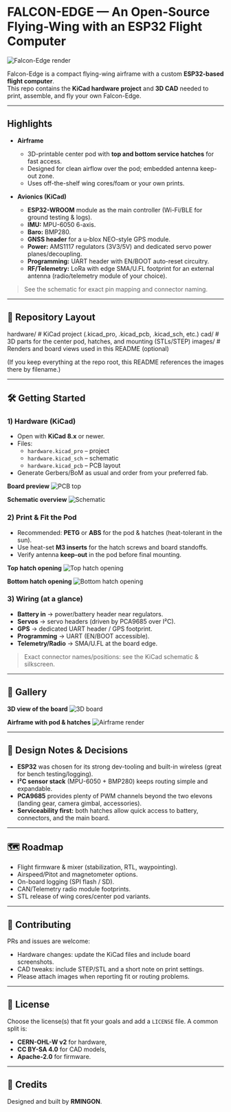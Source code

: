 # FALCON-EDGE — An Open-Source Flying-Wing with an ESP32 Flight Computer

![Falcon-Edge render](./global.png)

Falcon-Edge is a compact flying-wing airframe with a custom **ESP32-based flight computer**.  
This repo contains the **KiCad hardware project** and **3D CAD** needed to print, assemble, and fly your own Falcon-Edge.

---

## Highlights

- **Airframe**

  - 3D-printable center pod with **top and bottom service hatches** for fast access.
  - Designed for clean airflow over the pod; embedded antenna keep-out zone.
  - Uses off-the-shelf wing cores/foam or your own prints.

- **Avionics (KiCad)**
  - **ESP32-WROOM** module as the main controller (Wi-Fi/BLE for ground testing & logs).
  - **IMU:** MPU-6050 6-axis.
  - **Baro:** BMP280.
  - **GNSS header** for a u-blox NEO-style GPS module.
  - **Power:** AMS1117 regulators (3V3/5V) and dedicated servo power planes/decoupling.
  - **Programming:** UART header with EN/BOOT auto-reset circuitry.
  - **RF/Telemetry:** LoRa with edge SMA/U.FL footprint for an external antenna (radio/telemetry module of your choice).

> See the schematic for exact pin mapping and connector naming.

---

## 📂 Repository Layout

hardware/ # KiCad project (.kicad_pro, .kicad_pcb, .kicad_sch, etc.)
cad/ # 3D parts for the center pod, hatches, and mounting (STLs/STEP)
images/ # Renders and board views used in this README (optional)

(If you keep everything at the repo root, this README references the images there by filename.)

---

## 🛠️ Getting Started

### 1) Hardware (KiCad)

- Open with **KiCad 8.x** or newer.
- Files:
  - `hardware.kicad_pro` – project
  - `hardware.kicad_sch` – schematic
  - `hardware.kicad_pcb` – PCB layout
- Generate Gerbers/BoM as usual and order from your preferred fab.

**Board preview**
![PCB top](./pcb.png)

**Schematic overview**
![Schematic](./schematic.png)

### 2) Print & Fit the Pod

- Recommended: **PETG** or **ABS** for the pod & hatches (heat-tolerant in the sun).
- Use heat-set **M3 inserts** for the hatch screws and board standoffs.
- Verify antenna **keep-out** in the pod before final mounting.

**Top hatch opening**
![Top hatch opening](./top-window.png)

**Bottom hatch opening**
![Bottom hatch opening](./bottom-window.png)

### 3) Wiring (at a glance)

- **Battery in** → power/battery header near regulators.
- **Servos** → servo headers (driven by PCA9685 over I²C).
- **GPS** → dedicated UART header / GPS footprint.
- **Programming** → UART (EN/BOOT accessible).
- **Telemetry/Radio** → SMA/U.FL at the board edge.

> Exact connector names/positions: see the KiCad schematic & silkscreen.

---

## 📸 Gallery

**3D view of the board**
![3D board](./3d.png)

**Airframe with pod & hatches**
![Airframe render](./global.png)

---

## 📏 Design Notes & Decisions

- **ESP32** was chosen for its strong dev-tooling and built-in wireless (great for bench testing/logging).
- **I²C sensor stack** (MPU-6050 + BMP280) keeps routing simple and expandable.
- **PCA9685** provides plenty of PWM channels beyond the two elevons (landing gear, camera gimbal, accessories).
- **Serviceability first:** both hatches allow quick access to battery, connectors, and the main board.

---

## 🗺️ Roadmap

- Flight firmware & mixer (stabilization, RTL, waypointing).
- Airspeed/Pitot and magnetometer options.
- On-board logging (SPI flash / SD).
- CAN/Telemetry radio module footprints.
- STL release of wing cores/center pod variants.

---

## 🤝 Contributing

PRs and issues are welcome:

- Hardware changes: update the KiCad files and include board screenshots.
- CAD tweaks: include STEP/STL and a short note on print settings.
- Please attach images when reporting fit or routing problems.

---

## 📜 License

Choose the license(s) that fit your goals and add a `LICENSE` file. A common split is:

- **CERN-OHL-W v2** for hardware,
- **CC BY-SA 4.0** for CAD models,
- **Apache-2.0** for firmware.

---

## 🙏 Credits

Designed and built by **RMINGON**.
